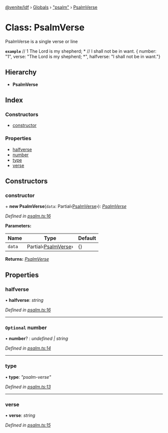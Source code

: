 [@venite/ldf](../README.md) › [Globals](../globals.md) › ["psalm"](../modules/_psalm_.md) › [PsalmVerse](_psalm_.psalmverse.md)

# Class: PsalmVerse

PsalmVerse is a single verse or line

**`example`** 
// 1  The Lord is my shepherd; *
//      I shall not be in want.
{ number: "1", verse: "The Lord is my shepherd; *", halfverse: "I shall not be in want."}

## Hierarchy

* **PsalmVerse**

## Index

### Constructors

* [constructor](_psalm_.psalmverse.md#constructor)

### Properties

* [halfverse](_psalm_.psalmverse.md#halfverse)
* [number](_psalm_.psalmverse.md#optional-number)
* [type](_psalm_.psalmverse.md#type)
* [verse](_psalm_.psalmverse.md#verse)

## Constructors

###  constructor

\+ **new PsalmVerse**(`data`: Partial‹[PsalmVerse](_psalm_.psalmverse.md)›): *[PsalmVerse](_psalm_.psalmverse.md)*

*Defined in [psalm.ts:16](https://github.com/gbj/venite/blob/3d88b83/ldf/src/psalm.ts#L16)*

**Parameters:**

Name | Type | Default |
------ | ------ | ------ |
`data` | Partial‹[PsalmVerse](_psalm_.psalmverse.md)› | {} |

**Returns:** *[PsalmVerse](_psalm_.psalmverse.md)*

## Properties

###  halfverse

• **halfverse**: *string*

*Defined in [psalm.ts:16](https://github.com/gbj/venite/blob/3d88b83/ldf/src/psalm.ts#L16)*

___

### `Optional` number

• **number**? : *undefined | string*

*Defined in [psalm.ts:14](https://github.com/gbj/venite/blob/3d88b83/ldf/src/psalm.ts#L14)*

___

###  type

• **type**: *"psalm-verse"*

*Defined in [psalm.ts:13](https://github.com/gbj/venite/blob/3d88b83/ldf/src/psalm.ts#L13)*

___

###  verse

• **verse**: *string*

*Defined in [psalm.ts:15](https://github.com/gbj/venite/blob/3d88b83/ldf/src/psalm.ts#L15)*
